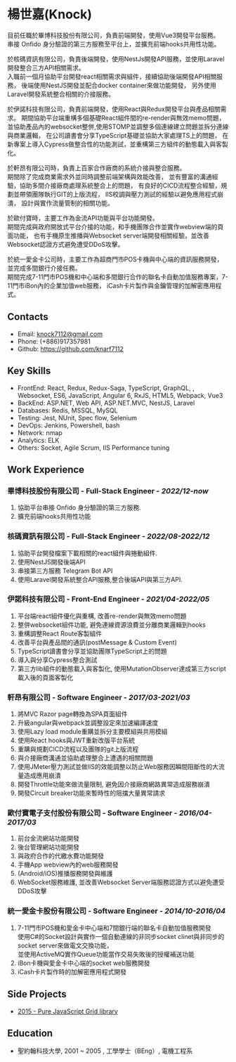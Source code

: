 # 楊世嘉(Knock)

目前任職於畢博科技股份有限公司，負責前端開發，使用Vue3開發平台服務。  
串接 Onfido 身分驗證的第三方服務至平台上，並擴充前端hooks共用性功能。

於核碼資訊有限公司，負責後端開發，使用NestJs開發API服務，並使用Laravel開發整合三方API相關需求。  
入職前一個月協助平台開發react相關需求與組件，接續協助後端開發API相關服務，
後端使用NestJS開發並配合docker container來做功能開發，
另外使用Laravel開發系統整合相關的介接服務。

於伊諾科技有限公司，負責前端開發，使用React與Redux開發平台與產品相關需求。
期間協助平台端重構多個基礎React組件間的re-render與無效memo問題，
並協助產品內的websocket整併,使用STOMP並調整多個連線建立問題並拆分連線與商業邏輯，
在公司讀書會分享TypeScript基礎並協助大家處理TS上的問題，
在新專案上導入Cypress做整合性的功能測試，並重構第三方組件的動態載入與客製化。

於軒昂有限公司時，負責上百家合作廠商的系統介接與整合服務。  
期間除了完成商業需求外並同時調整前端架構與效能改善，
並有豐富的溝通經驗，協助多間介接廠商處理系統整合上的問題，
有良好的CICD流程整合經驗，規劃並帶領團隊執行GIT的上版流程，
IIS校調與壓力測試的經驗以避免應用程式崩潰，
設計與實作流量管制的相關功能。  

於歐付寶時，主要工作為金流API功能與平台功能開發。  
期間完成與政府開放式平台介接的功能，和手機團隊合作並實作webview端的頁面功能，
也有手機原生推播與Websocket server端開發相關經驗，並改善Websocket認證方式避免遭受DDoS攻擊。  

於統一愛金卡公司時，主要工作為超商門市POS卡機與中心端的資訊服務開發，並完成多間銀行介接任務。  
期間完成7-11門市POS機和中心端和多間銀行合作的聯名卡自動加值服務專案，7-11門市iBon內的企業加值web服務，
iCash卡片製作與金鑰管理的加解密應用程式。  

## Contacts

- Email: knock7112@gmail.com
- Phone: (+886)917357981
- Github: <https://github.com/knarf7112>

## Key Skills

- FrontEnd: React, Redux, Redux-Saga, TypeScript, GraphQL, , Websocket, ES6, JavaScript, Angular 6, RxJS, HTML5, Webpack, Vue3
- BackEnd: ASP.NET, Web API, ASP.NET.MVC, NestJS, Laravel
- Databases: Redis, MSSQL, MySQL
- Testing: Jest, NUnit, Spec flow, Selenium
- DevOps: Jenkins, Powershell, bash
- Network: nmap
- Analytics: ELK
- Others: Socket, Agile Scrum, IIS Performance tuning

## Work Experience

### 畢博科技股份有限公司 - Full-Stack Engineer - _2022/12-now_

  1. 協助平台串接 Onfido 身分驗證的第三方服務.
  2. 擴充前端hooks共用性功能

### 核碼資訊有限公司 - Full-Stack Engineer - _2022/08-2022/12_

  1. 協助平台開發檔案下載相關的react組件與捲動組件.
  2. 使用NestJS開發後端API
  3. 串接第三方服務 Telegram Bot API
  4. 使用Laravel開發系統整合API服務,整合後端API與第三方API.  

### 伊諾科技有限公司 - Front-End Engineer - _2021/04-2022/05_

  1. 平台端react組件優化與重構, 改善re-render與無效memo問題
  2. 整併websocket組件功能, 避免連線資源浪費並分離商業邏輯到hooks
  3. 重構調整React Route客製組件
  4. 改善平台與產品間的通訊(postMessage & Custom Event)
  5. TypeScript讀書會分享並協助團隊TypeScript上的問題
  6. 導入與分享Cypress整合測試
  7. 第三方lib組件的動態載入與客製化, 使用MutationObserver達成第三方script載入後的頁面客製化

### 軒昂有限公司 - Software Engineer - _2017/03-2021/03_

  1. 將MVC Razor page轉換為SPA頁面組件
  2. 升級angular與webpack並調整設定來加速編譯速度
  3. 使用Lazy load module重購並拆分主要模組與共用模組
  4. 使用React hooks與JWT重新改版平台系統
  5. 重購與規劃CICD流程以及團隊的git上版流程
  6. 與介接廠商溝通並協助處理整合上遭遇的相關問題
  7. 使用JMeter壓力測試並做IIS的效能調整以防止Web服務因瞬間阻斷性的大流量造成應用崩潰
  8. 開發Throttle功能來做流量限制, 避免因介接廠商網路異常造成服務崩潰
  9. 開發Circuit breaker功能來暫時性的阻擋大量異常請求

### 歐付寶電子支付股份有限公司 - Software Engineer - _2016/04-2017/03_

  1. 前台金流網站功能開發
  2. 後台管理網站功能開發
  3. 與政府合作的代繳水費功能開發
  4. 手機App webview內的web服務開發
  5. (Android/iOS)推播服務開發與維護
  6. WebSocket服務維護, 並改善Websocket Server端服務認證方式以避免遭受DDoS攻擊

### 統一愛金卡股份有限公司 - Software Engineer - _2014/10-2016/04_

  1. 7-11門市POS機和愛金卡中心端和7間銀行端的聯名卡自動加值服務開發  
     使用C#的Socket設計與實作一個自動連線的非同步socket clinet與非同步的socket server來做電文交換功能，  
     並使用ActiveMQ實作Queue功能當作交易失敗後的授權補送功能
  2. iBon卡機與愛金卡中心端的socket web服務開發
  3. iCash卡片製作時的加解密應用程式開發

## Side Projects

- [2015 - Pure JavaScript Grid library](https://knarf7112.github.io/)

## Education

- 聖約翰科技大學, 2001 ~ 2005 , 工學學士（BEng）, 電機工程系
